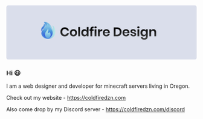 ![ColdfireDZN banner](img/banner.png)

### Hi 😃

I am a web designer and developer for minecraft servers living in Oregon.

Check out my website - https://coldfiredzn.com

Also come drop by my Discord server - https://coldfiredzn.com/discord
